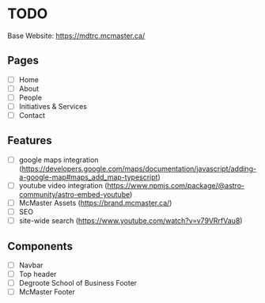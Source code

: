 # TODO

Base Website: <https://mdtrc.mcmaster.ca/>

## Pages

- [ ] Home
- [ ] About
- [ ] People
- [ ] Initiatives & Services
- [ ] Contact

## Features

- [ ] google maps integration (<https://developers.google.com/maps/documentation/javascript/adding-a-google-map#maps_add_map-typescript>)
- [ ] youtube video integration (<https://www.npmjs.com/package/@astro-community/astro-embed-youtube>)
- [ ] McMaster Assets (<https://brand.mcmaster.ca/>)
- [ ] SEO
- [ ] site-wide search (<https://www.youtube.com/watch?v=v79VRrfVau8>)

## Components

- [ ] Navbar
- [ ] Top header
- [ ] Degroote School of Business Footer
- [ ] McMaster Footer
